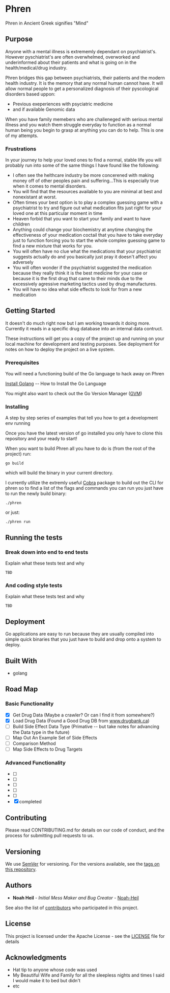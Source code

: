# Phren

Phren in Ancient Greek signifies "Mind"

## Purpose

Anyone with a mental illness is extrememly dependant on psychiatrist's. However pyschiatrist's are often overwhelmed, overworked and underinformed about their patients and what is going on in the health/medical/drug industry.

Phren bridges this gap between psychiatrists, their patients and the modern health industry. It is the memory that any normal human cannot have. It will allow normal people to get a personalized diagnosis of their pyscological disorders based uppon:

* Previous exeperiences with psyciatric medicine
* and if available Genomic data

When you have family memebers who are challeneged with serious mental illness and you watch them struggle everyday to function as a normal human being you begin to grasp at anything you can do to help. This is one of my attempts.

### Frustrations

In your journey to help your loved ones to find a normal, stable life you will probably run into some of the same things I have found like the following:

* I often see the helthcare industry be more concerened with making money off of other peoples pain and suffering...This is especially true when it comes to mental disorders.
* You will find that the resources available to you are minimal at best and nonexistant at worst.
* Often times your best option is to play a complex guessing game with a psychiatrist to try and figure out what medication fits just right for your loved one at this particular moment in time
* Heaven forbid that you want to start your family and want to have children
* Anything could change your biochemistry at anytime changing the effectiveness of your medication coctail that you have to take everyday just to function forcing you to start the whole complex guessing game to find a new mixture that works for you.
* You will often have no clue what the medications that your psychiatrist suggests actually do and you basically just pray it doesn't affect you adversely
* You will often wonder if the psychiatrist suggested the medication because they really think it is the best medicine for your case or because it is the first drug that came to their minds due to the excessively agressive marketing tactics used by drug manufactures.
* You will have no idea what side effects to look for from a new medication

## Getting Started

It doesn't do much right now but I am working towards it doing more. Currently it reads in a specific drug database into an internal data contruct.

These instructions will get you a copy of the project up and running on your local machine for development and testing purposes. See deployment for notes on how to deploy the project on a live system.

### Prerequisites

You will need a functioning build of the Go language to hack away on Phren

[Install Golang](http://www.letmegooglethat.com/?q=how+to+install+the+go+language) -- How to Install the Go Language

You might also want to check out the Go Version Manager ([GVM](https://github.com/moovweb/gvm))

### Installing

A step by step series of examples that tell you how to get a development env running

Once you have the latest version of go installed you only have to clone this repository and your ready to start!

When you want to build Phren all you have to do is (from the root of the project) run:

```shell
go build
```

which will build the binary in your current directory.

I currently utilize the extremly useful [Cobra](https://github.com/spf13/cobra) package to build out the CLI for phren so to find a list of the flags and commands you can run you just have to run the newly build binary:

```shell
./phren
```

or just:

```shell
./phren run
```

## Running the tests

### Break down into end to end tests

Explain what these tests test and why

```shell
TBD
```

### And coding style tests

Explain what these tests test and why

```shell
TBD
```

## Deployment

Go applications are easy to run because they are usually compiled into simple quick binaries that you just have to build and drop onto a system to deploy.

## Built With

* golang

## Road Map

### Basic Functionality

- [x] Get Drug Data (Maybe a crawler? Or can I find it from somewhere?)
- [x] Load Drug Data (Found a Good Drug DB from www.drugbank.ca)
- [ ] Build Side Effect Data Type (Primative -- but take notes for advancing the Data type in the future)
- [ ] Map Out An Example Set of Side Effects
- [ ] Comparison Method
- [ ] Map Side Effects to Drug Targets

### Advanced Functionality

- [ ]
- [ ]
- [ ]
- [ ]
- [ ]
- [x] completed

## Contributing

Please read CONTRIBUTING.md for details on our code of conduct, and the process for submitting pull requests to us.

## Versioning

We use [SemVer](http://semver.org/) for versioning. For the versions available, see the [tags on this repository](https://github.com/your/project/tags).

## Authors

* **Noah Heil** - *Initial Mess Maker and Bug Creator* - [Noah-Heil](https://github.com/Noah-Heil)

See also the list of [contributors](https://github.com/Noah-Heil/phren/contributors) who participated in this project.

## License

This project is licensed under the Apache License - see the [LICENSE](LICENSE) file for details

## Acknowledgments

* Hat tip to anyone whose code was used
* My Beautiful Wife and Family for all the sleepless nights and times I said I would make it to bed but didn't
* etc